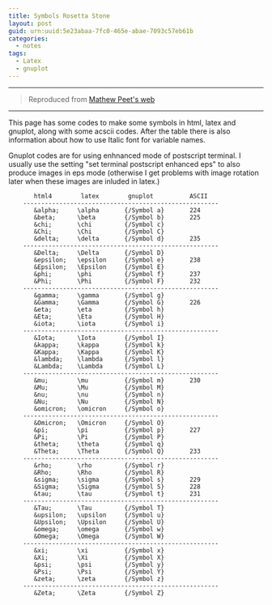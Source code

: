 ```yaml
---
title: Symbols Rosetta Stone
layout: post
guid: urn:uuid:5e23abaa-7fc0-465e-abae-7093c57eb61b
categories:
  - notes
tags:
  - Latex
  - gnuplot
---
```



---

> Reproduced from [Mathew Peet's web](http://mathewpeet.org/lists/symbols/)

---

This page has some codes to make some symbols in html, latex and gnuplot, along with some acscii codes. After the table there is also information about how to use Italic font for variable names.

Gnuplot codes are for using enhnanced mode of postscript terminal. I usually use the setting "set terminal postscript enhanced eps" to 
also produce images in eps mode (otherwise I get problems with image rotation later when these images are inluded in latex.)


```
       html4        latex        gnuplot          ASCII   
    ------------------------------------------------------
       &alpha;     \alpha       {/Symbol a}       224     
       &beta;      \beta        {/Symbol b}       225     
       &chi;       \chi         {/Symbol c}       
       &Chi;       \Chi         {/Symbol C}       
       &delta;     \delta       {/Symbol d}       235
    ------------------------------------------------------
       &Delta;     \Delta       {/Symbol D}       
       &epsilon;   \epsilon     {/Symbol e}       238
       &Epsilon;   \Epsilon     {/Symbol E}       
       &phi;       \phi         {/Symbol f}       237
       &Phi;       \Phi         {/Symbol F}       232
    ------------------------------------------------------
       &gamma;     \gamma       {/Symbol g}       
       &Gamma;     \Gamma       {/Symbol G}       226
       &eta;       \eta         {/Symbol h}       
       &Eta;       \Eta         {/Symbol H}       
       &iota;      \iota        {/Symbol i}       
    ------------------------------------------------------
       &Iota;      \Iota        {/Symbol I}       
       &kappa;     \kappa       {/Symbol k}       
       &Kappa;     \Kappa       {/Symbol K}       
       &lambda;    \lambda      {/Symbol l}       
       &Lambda;    \Lambda      {/Symbol L}       
    ------------------------------------------------------
       &mu;        \mu          {/Symbol m}       230
       &Mu;        \Mu          {/Symbol M}       
       &nu;        \nu          {/Symbol n}       
       &Nu;        \Nu          {/Symbol N}       
       &omicron;   \omicron     {/Symbol o}       
    ------------------------------------------------------
       &Omicron;   \Omicron     {/Symbol O}       
       &pi;        \pi          {/Symbol p}       227 
       &Pi;        \Pi          {/Symbol P}      
       &theta;     \theta       {/Symbol q}       
       &Theta;     \Theta       {/Symbol Q}       233
    ------------------------------------------------------
       &rho;       \rho         {/Symbol r}       
       &Rho;       \Rho         {/Symbol R}       
       &sigma;     \sigma       {/Symbol s}       229
       &Sigma;     \Sigma       {/Symbol S}       228
       &tau;       \tau         {/Symbol t}       231
    ------------------------------------------------------
       &Tau;       \Tau         {/Symbol T}       
       &upsilon;   \upsilon     {/Symbol u}       
       &Upsilon;   \Upsilon     {/Symbol U}       
       &omega;     \omega       {/Symbol w}       
       &Omega;     \Omega       {/Symbol W}       
    ------------------------------------------------------
       &xi;        \xi          {/Symbol x}      
       &Xi;        \Xi          {/Symbol X}      
       &psi;       \psi         {/Symbol y}       
       &Psi;       \Psi         {/Symbol Y}       
       &zeta;      \zeta        {/Symbol z}       
    ------------------------------------------------------
       &Zeta;      \Zeta        {/Symbol Z}       
```


